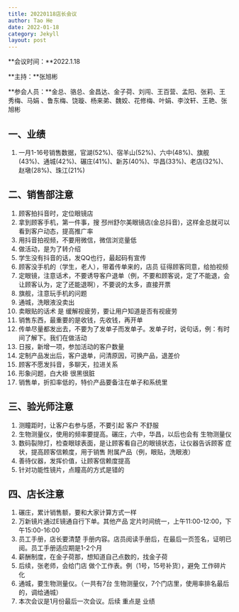 ```yaml
---
title: 20220118店长会议
author: Tao He
date: 2022-01-18
category: Jekyll
layout: post
---
```



**会议时间：**2022.1.18

**主持：**张旭彬

**参会人员：**金总、骆总、金昌达、金子荷、刘闯、王百营、孟阳、张莉、王秀梅、马娟 、鲁东梅、饶璇、杨来弟、魏姣、花修梅、叶娟、李汶轩、王艳、张旭彬


## 一、业绩

1. 一月1-16号销售数据，官湖(52%)、宿羊山(52%)、六中(48%)、旗舰(43%)、通城(42%)、碾庄(41%)、新苏(40%)、华昌(33%)、老店(32%)、赵墩(28%)、珠江(21%)



## 二、销售部注意

1. 顾客拍抖音时，定位眼镜店
2. 拿到顾客手机，第一件事，搜 邳州舒尔美眼镜店(金总抖音)，这样金总就可以看到客户动态，提高推广率
3. 用抖音拍视频，不要用微信，微信浏览量低
4. 做活动，是为了转介绍
5. 学生没有抖音的话，发QQ也行，最起码有宣传
6. 顾客没手机的（学生，老人），带着传单来的，店员 征得顾客同意，给拍视频
7. 定眼镜，注意话术，不要诱导客户退单（例，不要和顾客说，定了不能退，会让顾客认为，定了还能退啊），不要说的太多，直接开票
8. 旗舰，注意玩手机的问题
9. 通城，洗眼液没卖出
10. 卖眼贴的话术 是 缓解视疲劳，要让用户知道是否有视疲劳
11. 销售东西，最重要的是收钱，先收钱，再开单
12. 传单尽量都发出去，不要为了发单子而发单子。发单子时，说句话，例：有时间了解下。我们在做活动
13. 日报，新增一项，参加活动的客户数量
14. 定制产品发出后，客户退单，问清原因，可换产品，退差价
15. 顾客不愿发抖音，多聊天，拉进关系
16. 形象问题，白大褂 很黑很脏
17. 销售单，折扣率低的，特价产品要备注在单子和系统里



## 三、验光师注意

1. 测瞳距时，让客户右参与感，不要引起 客户 不舒服
2. 生物测量仪，使用的频率要提高。碾庄，六中，华昌，以后也会有 生物测量仪
3. 数码裂隙灯，检查眼球表面，是让顾客看自己的眼镜状态，让仪器告诉顾客 症状，提高顾客信赖度，用于销售 附属产品（例，眼贴，洗眼液）
4. 善待仪器，发挥价值，让顾客信赖度提高
5. 针对功能性镜片，点瞳高的方式是错的





## 四、店长注意

1. 碾庄，累计销售额，要和大家计算方式一样
2. 万新镜片通过E镜通自行下单。其他产品 定片时间统一，上午11:00-12:00，下午15:00-16:00
3. 员工手册，店长要清楚 手册内容。店员阅读手册后，在最后一页签名，证明已阅。员工手册适应期是1-2个月
4. 薪酬制度，在金子荷那，想知道自己点数的，找金子荷
5. 后续，张老师，会给门店 做个工作表。例（1号，15号补货），避免 工作碎片化
6. 通城，要生物测量仪。（一共有7台 生物测量仪，7个门店里，使用率排名最后的，调给通城）
7. 本次会议是1月份最后一次会议。后续 重点是 业绩


